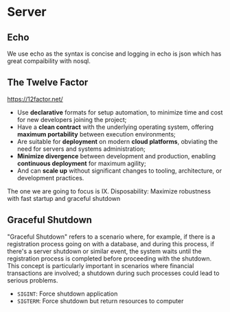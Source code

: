 # Server

## Echo

We use echo as the syntax is concise and logging in echo is json which has great compaibility with nosql.

## The Twelve Factor

https://12factor.net/

- Use **declarative** formats for setup automation, to minimize time and cost for new developers joining the project;
- Have a **clean contract** with the underlying operating system, offering **maximum portability** between execution environments;
- Are suitable for **deployment** on modern **cloud platforms**, obviating the need for servers and systems administration;
- **Minimize divergence** between development and production, enabling **continuous deployment** for maximum agility;
- And can **scale up** without significant changes to tooling, architecture, or development practices.

The one we are going to focus is IX. Disposability: Maximize robustness with fast startup and graceful shutdown

## Graceful Shutdown

"Graceful Shutdown" refers to a scenario where, for example, if there is a registration process going on with a database, and during this process, if there's a server shutdown or similar event, the system waits until the registration process is completed before proceeding with the shutdown. This concept is particularly important in scenarios where financial transactions are involved; a shutdown during such processes could lead to serious problems.
- `SIGINT`: Force shutdown application
- `SIGTERM`: Force shutdown but return resources to computer